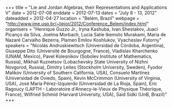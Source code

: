 +++
title = "Lie and Jordan Algebras, their Representations and Applications V"
date = 2012-07-08
enddate = 2012-07-13
dates = "July 8 - 13, 2012"
dateadded = 2012-04-27
location = "Belém, Brazil"
webpage = "http://www.ime.usp.br/~liejor/2012/Conference_Belem/index.html"
organisers = "Henrique Guzzo Jr., Iryna Kashuba, Ivan Shestakov, Juaci Picanço da Silva, Joelma Morbach, Lucia Satie Ikemoto Murakami, Maria de Nazaré Carvalho Bezerra, Plamen Emilov Koshlukov, Vyacheslav Futorny"
speakers = "Nicolás Andruskiewitsch (Universidad de Córdoba, Argentina), Giuseppe Dito (Université de Bourgogne, France), Vladislav Kharchenko (UNAM, Mexico), Pavel Kolesnikov (Sobolev Institute of Mathematics, Russia), Mikhail Kuznetsov (Lobachevsky State University of Nizhni Novgorod, Russia), Dimitry Leites (Stockholm University, Sweden), Fyodor Malikov (University of Southern California, USA), Consuelo Martínez (Universidad de Oviedo, Spain), Kevin McCrimmon (University of Virginia, USA), José María Pérez-Izquierdo (Universidad de La Rioja, Spain), Eric Ragoucy (LAPTH - Laboratoire d'Annecy-le-Vieux de Physique Théorique, France), Wilfried Schmid (Harvard University, USA), Said Sidki (UnB, Brazil)"
+++
